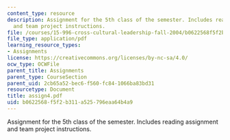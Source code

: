 ```yaml
---
content_type: resource
description: Assignment for the 5th class of the semester. Includes reading assignment
  and team project instructions.
file: /courses/15-996-cross-cultural-leadership-fall-2004/b0622568f5f2b311a525796eaa64b4a9_assign4.pdf
file_type: application/pdf
learning_resource_types:
- Assignments
license: https://creativecommons.org/licenses/by-nc-sa/4.0/
ocw_type: OCWFile
parent_title: Assignments
parent_type: CourseSection
parent_uid: 2cb65a52-bec6-f560-fc84-1066ba83bd31
resourcetype: Document
title: assign4.pdf
uid: b0622568-f5f2-b311-a525-796eaa64b4a9
---
```

Assignment for the 5th class of the semester. Includes reading assignment and team project instructions.